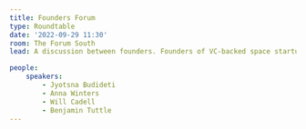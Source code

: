 ```yaml
---
title: Founders Forum
type: Roundtable
date: '2022-09-29 11:30'
room: The Forum South
lead: A discussion between founders. Founders of VC-backed space startups, bootstrapped engineering companies, nonprofits and government-backed ventures will share their experiences.

people:
    speakers:
        - Jyotsna Budideti
        - Anna Winters
        - Will Cadell
        - Benjamin Tuttle
---
```

